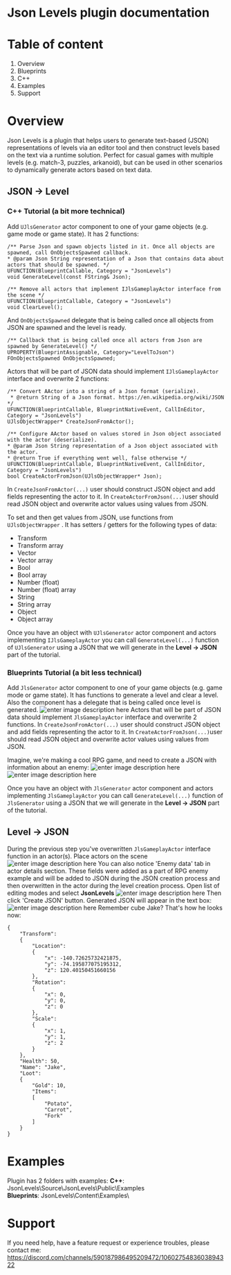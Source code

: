 
# Json Levels plugin documentation

# Table of content
1. Overview
2. Blueprints
3. C++
4. Examples
5. Support

# Overview
Json Levels is a plugin that helps users to generate text-based (JSON) representations of levels via an editor tool and then construct levels based on the text via a runtime solution. 
Perfect for casual games with multiple levels (e.g. match-3, puzzles, arkanoid), but can be used in other scenarios to dynamically generate actors based on text data.

## JSON -> Level

### C++ Tutorial (a bit more technical)
Add `UJlsGenerator` actor component to one of your game objects (e.g. game mode or game state). 
It has 2 functions:

    /** Parse Json and spawn objects listed in it. Once all objects are spawned, call OnObjectsSpawned callback. 
    * @param Json String representation of a Json that contains data about actors that should be spawned. */
    UFUNCTION(BlueprintCallable, Category = "JsonLevels")  
    void GenerateLevel(const FString& Json);
    
    /** Remove all actors that implement IJlsGameplayActor interface from the scene */  
    UFUNCTION(BlueprintCallable, Category = "JsonLevels")  
    void ClearLevel();
  And `OnObjectsSpawned` delegate that is being called once all objects from JSON are spawned and the level is ready.

    /** Callback that is being called once all actors from Json are spawned by GenerateLevel() */  
    UPROPERTY(BlueprintAssignable, Category="LevelToJson")  
    FOnObjectsSpawned OnObjectsSpawned;
Actors that will be part of JSON data should implement `IJlsGameplayActor` interface and overwrite 2 functions:

    /** Convert AActor into a string of a Json format (serialize). 
     * @return String of a Json format. https://en.wikipedia.org/wiki/JSON */
    UFUNCTION(BlueprintCallable, BlueprintNativeEvent, CallInEditor, Category = "JsonLevels")  
    UJlsObjectWrapper* CreateJsonFromActor();

    /** Configure AActor based on values stored in Json object associated with the actor (deserialize). 
    * @param Json String representation of a Json object associated with the actor. 
    * @return True if everything went well, false otherwise */
    UFUNCTION(BlueprintCallable, BlueprintNativeEvent, CallInEditor, Category = "JsonLevels")  
    bool CreateActorFromJson(UJlsObjectWrapper* Json);
In `CreateJsonFromActor(...)` user should construct JSON object and add fields representing the actor to it.
In `CreateActorFromJson(...)`user should read JSON object and overwrite actor values using values from JSON.

To set and then get values from JSON, use functions from `UJlsObjectWrapper` .
 It has setters / getters for the following types of data:
* Transform
* Transform array
* Vector
* Vector array
* Bool
* Bool array
* Number (float)
* Number (float) array
* String
* String array
* Object
* Object array

Once you have an object with `UJlsGenerator` actor component and actors implementing `IJlsGameplayActor` you can call `GenerateLevel(...)` function of `UJlsGenerator` using a JSON that we will generate in the **Level -> JSON** part of the tutorial.

### Blueprints Tutorial (a bit less technical)
Add `JlsGenerator` actor component to one of your game objects (e.g. game mode or game state). 
It has functions to generate a level and clear a level. Also the component has a delegate that is being called once level is generated. 
![enter image description here](https://github.com/slonorib/JsonLevels-docs/blob/main/Screenshots/blueprint-tutorial-1.png?raw=true)
Actors that will be part of JSON data should implement `JlsGameplayActor` interface and overwrite 2 functions.
In `CreateJsonFromActor(...)` user should construct JSON object and add fields representing the actor to it.
In `CreateActorFromJson(...)`user should read JSON object and overwrite actor values using values from JSON.

Imagine, we're making a cool RPG game, and need to create a JSON with information about an enemy:
![enter image description here](https://github.com/slonorib/JsonLevels-docs/blob/main/Screenshots/blueprint-tutorial-2.png?raw=true)
![enter image description here](https://github.com/slonorib/JsonLevels-docs/blob/main/Screenshots/blueprint-tutorial-3.png?raw=true)

Once you have an object with `JlsGenerator` actor component and actors implementing `JlsGameplayActor` you can call `GenerateLevel(...)` function of `JlsGenerator` using a JSON that we will generate in the **Level -> JSON** part of the tutorial.

## Level -> JSON
During the previous step you've overwritten `JlsGameplayActor` interface function in an actor(s). Place actors on the scene
![enter image description here](https://github.com/slonorib/JsonLevels-docs/blob/main/Screenshots/blueprint-tutorial-4.png?raw=true)
You can also notice 'Enemy data' tab in actor details section. These fields were added as a part of RPG enemy example and will be added to JSON during the JSON creation process and then overwritten in the actor during the level creation process.
Open list of editing modes and select **JsonLevels**
![enter image description here](https://github.com/slonorib/JsonLevels-docs/blob/main/Screenshots/blueprint-tutorial-5.png?raw=true)
Then click 'Create JSON' button. Generated JSON will appear in the text box:
![enter image description here](https://github.com/slonorib/JsonLevels-docs/blob/main/Screenshots/blueprint-tutorial-6.png?raw=true)
Remember cube Jake? That's how he looks now:

    {
        "Transform":
        {
            "Location":
            {
                "x": -140.72625732421875,
                "y": -74.195877075195312,
                "z": 120.40150451660156
            },
            "Rotation":
            {
                "x": 0,
                "y": 0,
                "z": 0
            },
            "Scale":
            {
                "x": 1,
                "y": 1,
                "z": 2
            }
        },
        "Health": 50,
        "Name": "Jake",
        "Loot":
        {
            "Gold": 10,
            "Items":
            [
                "Potato",
                "Carrot",
                "Fork"
            ]
        }
    }

# Examples
Plugin has 2 folders with examples:
**C++**: JsonLevels\Source\JsonLevels\Public\Examples\
**Blueprints**: JsonLevels\Content\Examples\

# Support
If you need help, have a feature request or experience troubles, please contact me: https://discord.com/channels/590187986495209472/1060275483603894322